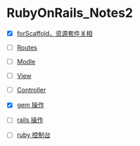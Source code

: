 # RubyOnRails_Notes2

- [x] [forScaffold，资源套件关相](https://github.com/batuZ/RubyOnRails_Notes2/tree/master/forScaffold#scaffold-%E7%AE%A1%E7%90%86%E8%B5%84%E6%BA%90%E5%A5%97%E4%BB%B6%E7%9A%84%E5%87%BD%E6%95%B0)
- [ ] [Routes]()
- [ ] [Modle]()
- [ ] [View]()
- [ ] [Controller]()
- [x] [gem 操作](https://github.com/batuZ/RubyOnRails_Notes2/blob/master/README.md#gem-%E6%93%8D%E4%BD%9C)
- [ ] [rails 操作](https://github.com/batuZ/RubyOnRails_Notes2/blob/master/README.md#rails%E6%93%8D%E4%BD%9C)
- [ ] [ruby 控制台]()



